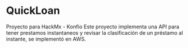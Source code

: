 # QuickLoan
Proyecto para HackMx - Konfio
Este proyecto implementa una API para tener prestamos instantaneos y revisar la clasificación de un préstamo al instante, se implementó en AWS.
